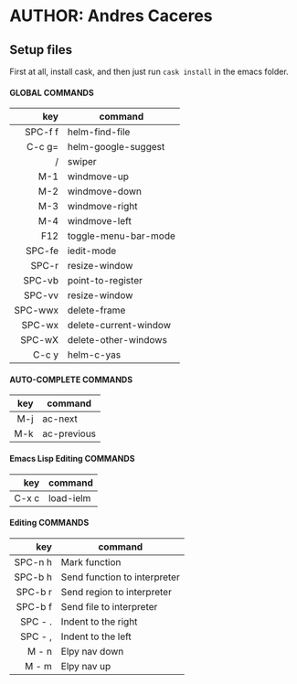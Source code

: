 # AUTHOR: Andres Caceres

## Setup files
First at all, install cask, and then just run `cask install` in the emacs folder.

#### GLOBAL COMMANDS

| key         | command                      
| -----------:| --------------------------
| SPC-f f    | helm-find-file                
| C-c g=     | helm-google-suggest           
| /          | swiper                        
| M-1        | windmove-up                    
| M-2        | windmove-down                  
| M-3        | windmove-right                 
| M-4        | windmove-left                  
| F12        | toggle-menu-bar-mode           
| SPC-fe      | iedit-mode                  
| SPC-r      | resize-window                  
| SPC-vb      | point-to-register
| SPC-vv      | resize-window                  
| SPC-wwx      | delete-frame                  
| SPC-wx      | delete-current-window                  
| SPC-wX      | delete-other-windows           
| C-c y      | helm-c-yas


#### AUTO-COMPLETE COMMANDS

| key         | command                      
| -----------:| --------------------------
| M-j      | ac-next                      
| M-k      | ac-previous                  


#### Emacs Lisp Editing COMMANDS

| key         | command                      
| -----------:| --------------------------
| C-x c      | load-ielm                      


#### Editing COMMANDS

| key         | command                      
| -----------:| --------------------------
| SPC-n h      | Mark function               
| SPC-b h      | Send function to interpreter       
| SPC-b r      | Send region to interpreter       
| SPC-b f      | Send file to interpreter       
| SPC - .      | Indent to the right       
| SPC - ,      | Indent to the left       
| M - n        | Elpy nav down       
| M - m        | Elpy nav up       

